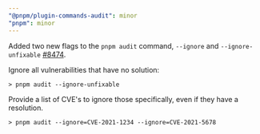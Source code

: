 ```yaml
---
"@pnpm/plugin-commands-audit": minor
"pnpm": minor
---
```


Added two new flags to the `pnpm audit` command, `--ignore` and `--ignore-unfixable` [#8474](https://github.com/pnpm/pnpm/pull/8474).

Ignore all vulnerabilities that have no solution:

```shell
> pnpm audit --ignore-unfixable
```

Provide a list of CVE's to ignore those specifically, even if they have a resolution.

```shell
> pnpm audit --ignore=CVE-2021-1234 --ignore=CVE-2021-5678
```
